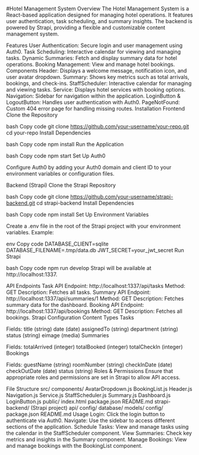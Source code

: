 #Hotel Management System
Overview
The Hotel Management System is a React-based application designed for managing hotel operations. It features user authentication, task scheduling, and summary insights. The backend is powered by Strapi, providing a flexible and customizable content management system.

Features
User Authentication: Secure login and user management using Auth0.
Task Scheduling: Interactive calendar for viewing and managing tasks.
Dynamic Summaries: Fetch and display summary data for hotel operations.
Booking Management: View and manage hotel bookings.
Components
Header: Displays a welcome message, notification icon, and user avatar dropdown.
Summary: Shows key metrics such as total arrivals, bookings, and check-ins.
StaffScheduler: Interactive calendar for managing and viewing tasks.
Service: Displays hotel services with booking options.
Navigation: Sidebar for navigation within the application.
LoginButton & LogoutButton: Handles user authentication with Auth0.
PageNotFound: Custom 404 error page for handling missing routes.
Installation
Frontend
Clone the Repository

bash
Copy code
git clone https://github.com/your-username/your-repo.git
cd your-repo
Install Dependencies

bash
Copy code
npm install
Run the Application

bash
Copy code
npm start
Set Up Auth0

Configure Auth0 by adding your Auth0 domain and client ID to your environment variables or configuration files.

Backend (Strapi)
Clone the Strapi Repository

bash
Copy code
git clone https://github.com/your-username/strapi-backend.git
cd strapi-backend
Install Dependencies

bash
Copy code
npm install
Set Up Environment Variables

Create a .env file in the root of the Strapi project with your environment variables. Example:

env
Copy code
DATABASE_CLIENT=sqlite
DATABASE_FILENAME=.tmp/data.db
JWT_SECRET=your_jwt_secret
Run Strapi

bash
Copy code
npm run develop
Strapi will be available at http://localhost:1337.

API Endpoints
Task API
Endpoint: http://localhost:1337/api/tasks
Method: GET
Description: Fetches all tasks.
Summary API
Endpoint: http://localhost:1337/api/summaries/1
Method: GET
Description: Fetches summary data for the dashboard.
Booking API
Endpoint: http://localhost:1337/api/bookings
Method: GET
Description: Fetches all bookings.
Strapi Configuration
Content Types
Tasks

Fields:
title (string)
date (date)
assignedTo (string)
department (string)
status (string)
eimage (media)
Summaries

Fields:
totalArrived (integer)
totalBooked (integer)
totalCheckIn (integer)
Bookings

Fields:
guestName (string)
roomNumber (string)
checkInDate (date)
checkOutDate (date)
status (string)
Roles & Permissions
Ensure that appropriate roles and permissions are set in Strapi to allow API access.

File Structure
src/
components/
AvatarDropdown.js
BookingList.js
Header.js
Navigation.js
Service.js
StaffScheduler.js
Summary.js
Dashboard.js
LoginButton.js
public/
index.html
package.json
README.md
strapi-backend/ (Strapi project)
api/
config/
database/
models/
config/
package.json
README.md
Usage
Login: Click the login button to authenticate via Auth0.
Navigate: Use the sidebar to access different sections of the application.
Schedule Tasks: View and manage tasks using the calendar in the StaffScheduler component.
View Summaries: Check key metrics and insights in the Summary component.
Manage Bookings: View and manage bookings with the BookingList component.
